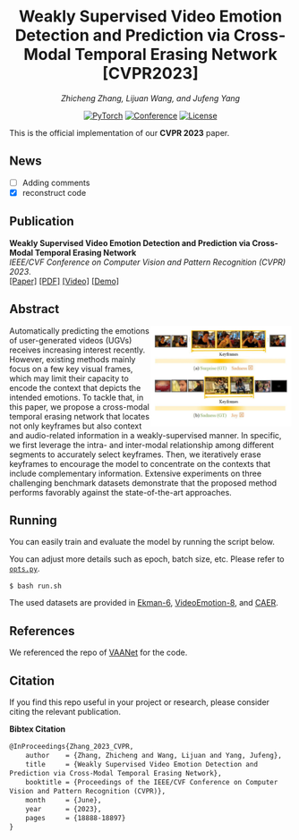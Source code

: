<div align="center">

# Weakly Supervised Video Emotion Detection and Prediction via Cross-Modal Temporal Erasing Network [CVPR2023]


<i>Zhicheng Zhang, Lijuan Wang, and Jufeng Yang</i>

<a href=" "><img alt="PyTorch" src="https://img.shields.io/badge/PyTorch-ee4c2c?logo=pytorch&logoColor=white"></a>
[![Conference](https://img.shields.io/badge/CVPR-2023-green)](https://cvpr2023.thecvf.com/)
[![License](https://img.shields.io/badge/license-Apache%202-blue)](./LICENSE)

</div>

This is the official implementation of our **CVPR 2023** paper.
## News
- [ ] Adding comments
- [x] reconstruct code

## Publication

**Weakly Supervised Video Emotion Detection and Prediction via Cross-Modal Temporal Erasing Network**<br>
<i>IEEE/CVF Conference on Computer Vision and Pattern Recognition (CVPR) 2023</i>.
</br>
[[Paper]](https://openaccess.thecvf.com/content/CVPR2023/papers/Zhang_Weakly_Supervised_Video_Emotion_Detection_and_Prediction_via_Cross-Modal_Temporal_CVPR_2023_paper.pdf) [[PDF]](./assests/cvpr23_WECL.pdf) [[Video]](https://www.youtube.com/watch?v=ebD_xNQLuCY) [[Demo]](https://zzcheng.top/projects/VER) </br>



## Abstract

<img src="./assests/motivation_video3-1.png" width="50%" align="right">
Automatically predicting the emotions of user-generated videos (UGVs) receives increasing interest recently. However, existing methods mainly focus on a few key visual frames, which may limit their capacity to encode the context that depicts the intended emotions. To tackle that, in this paper, we propose a cross-modal temporal erasing network that locates not only keyframes but also context and audio-related information in a weakly-supervised manner. In specific, we first leverage the intra- and inter-modal relationship among different segments to accurately select keyframes. Then, we iteratively erase keyframes to encourage the model to concentrate on the contexts that include complementary information. Extensive experiments on three challenging benchmark datasets demonstrate that the proposed method performs favorably against the state-of-the-art approaches.


## Running

You can easily train and evaluate the model by running the script below.

You can adjust more details such as epoch, batch size, etc. Please refer to [`opts.py`](./opts.py).

~~~~
$ bash run.sh
~~~~

The used datasets are provided in [Ekman-6](https://github.com/kittenish/Frame-Transformer-Network), [VideoEmotion-8](https://drive.google.com/drive/folders/0B5peJ1MHnIWGd3pFbzMyTG5BSGs?resourcekey=0-hZ1jo5t1hIauRpYhYIvWYA), and [CAER](https://caer-dataset.github.io/).



## References

We referenced the repo of [VAANet](https://github.com/maysonma/VAANet) for the code.

## Citation
If you find this repo useful in your project or research, please consider citing the relevant publication.

**Bibtex Citation**
````
@InProceedings{Zhang_2023_CVPR,
    author    = {Zhang, Zhicheng and Wang, Lijuan and Yang, Jufeng},
    title     = {Weakly Supervised Video Emotion Detection and Prediction via Cross-Modal Temporal Erasing Network},
    booktitle = {Proceedings of the IEEE/CVF Conference on Computer Vision and Pattern Recognition (CVPR)},
    month     = {June},
    year      = {2023},
    pages     = {18888-18897}
}
````
